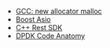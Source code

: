 * [GCC: new allocator malloc](./new-allocator-malloc.md)
* [Boost Asio](./Asio/README.md)
* [C++ Rest SDK](./CppRest/README.md)
* [DPDK Code Anatomy](./DPDK/README.md)